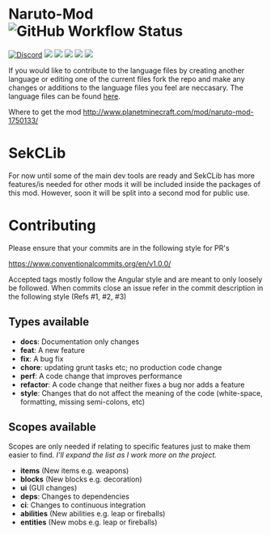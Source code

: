 # Naruto-Mod ![GitHub Workflow Status](https://img.shields.io/github/workflow/status/sekwah41/Naruto-Mod/Build%20Project/forge-1-16)

[![Discord](https://img.shields.io/discord/168282484037910528.svg?style=for-the-badge&logo=discord&logoColor=white)](https://discord.gg/fAJ3xJg)
[![](https://img.shields.io/github/contributors/sekwah41/Naruto-Mod.svg?style=for-the-badge&logo=github)](https://github.com/sekwah41/Naruto-Mod/graphs/contributors)
[![](https://img.shields.io/github/issues/sekwah41/Naruto-Mod.svg?style=for-the-badge&logo=github)](https://github.com/sekwah41/Naruto-Mod/issues)
[![](https://img.shields.io/github/issues-pr/sekwah41/Naruto-Mod.svg?style=for-the-badge&logo=github)](https://github.com/sekwah41/Naruto-Mod/pulls)
[![](https://img.shields.io/github/forks/sekwah41/Naruto-Mod.svg?style=for-the-badge&logo=github)](https://github.com/sekwah41/Naruto-Mod/com.sekwah.narutomod.network/members)
[![](https://img.shields.io/github/stars/sekwah41/Naruto-Mod.svg?style=for-the-badge&logo=github)](https://github.com/sekwah41/Naruto-Mod/stargazers)

If you would like to contribute to the language files by creating another language or editing one of the current files fork the repo and make any changes or additions to the language files you feel are neccasary. The language files can be found [here](https://github.com/sekwah41/Naruto-Mod/tree/master/src/main/resources/assets/narutomod/lang).

Where to get the mod http://www.planetminecraft.com/mod/naruto-mod-1750133/

# SekCLib
For now until some of the main dev tools are ready and SekCLib has more features/is needed for other mods
it will be included inside the packages of this mod. However, soon it will be split into a second mod for public use.

# Contributing
Please ensure that your commits are in the following style for PR's

https://www.conventionalcommits.org/en/v1.0.0/

Accepted tags mostly follow the Angular style and are meant to only loosely be followed.
When commits close an issue refer in the commit description in the following style (Refs #1, #2, #3)
## Types available
* **docs**: Documentation only changes
* **feat**: A new feature
* **fix**: A bug fix
* **chore**: updating grunt tasks etc; no production code change
* **perf**: A code change that improves performance
* **refactor**: A code change that neither fixes a bug nor adds a feature
* **style**: Changes that do not affect the meaning of the code (white-space, formatting, missing semi-colons, etc)
<!---
We don't currently do tests. But in case.
 * **test**: Adding missing tests or correcting existing tests
-->

## Scopes available
Scopes are only needed if relating to specific features just to make them easier to find.
_I'll expand the list as I work more on the project._
* **items** (New items e.g. weapons)
* **blocks** (New blocks e.g. decoration)
* **ui** (GUI changes)
* **deps**: Changes to dependencies
* **ci**: Changes to continuous integration
* **abilities** (New abilities e.g. leap or fireballs)
* **entities** (New mobs e.g. leap or fireballs)

